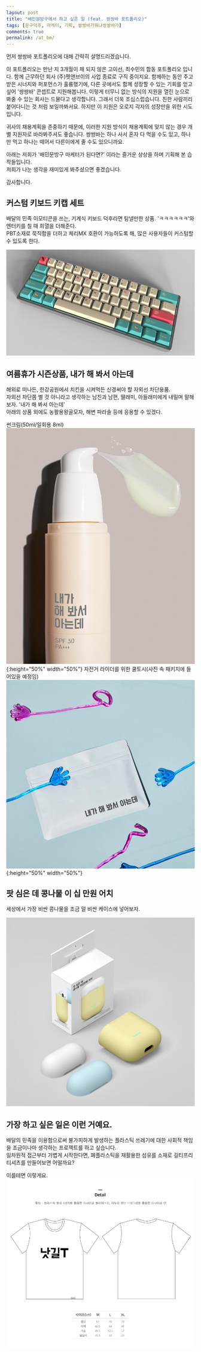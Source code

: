 ```yaml
---
layout: post
title: "배민문방구에서 하고 싶은 일 (feat. 쌍쌍바 포트폴리오)"
tags: [문구덕후, 마케터, 기획, 쌍쌍바가뭐냐쌍쌍바가]
comments: true
permalink: /at_bm/
---
```

먼저 쌍쌍바 포트폴리오에 대해 간략히 설명드리겠습니다.

이 포트폴리오는 만난 지 3개월이 채 되지 않은 고이선, 최수민의 합동 포트폴리오 입니다. 함께 근무하던 회사 (주)펫앤브이의 사업 종료로 구직 중이지요. 함께하는 동안 주고받은 시너지와 퍼포먼스가 훌륭했기에, 다른 곳에서도 함께 성장할 수 있는 기회를 얻고싶어 '쌍쌍바' 콘셉트로 지원해봅니다. 이렇게 터무니 없는 방식의 지원을 열린 눈으로 봐줄 수 있는 회사는 드물다고 생각합니다. 그래서 더욱 조심스럽습니다. 친한 사람끼리 붙어다니는 것 처럼 보일까봐서요. 하지만 이 지원은 오로지 각자의 성장만을 위한 시도입니다.

귀사의 채용계획을 존중하기 때문에, 이러한 지원 방식이 채용계획에 맞지 않는 경우 개별 지원자로 바라봐주셔도 좋습니다. 쌍쌍바는 하나 사서 혼자 다 먹을 수도 있고, 하나만 먹고 하나는 떼어서 다른이에게 줄 수도 있으니까요.

아래는 저희가 '배민문방구 마케터가 된다면?' 이라는 즐거운 상상을 하며 기획해 본 습작들입니다. <br/>
저희가 나눈 생각을 재미있게 봐주셨으면 좋겠습니다.

감사합니다.

## 커스텀 키보드 키캡 세트

배달의 민족 이모티콘을 쓰는, 기계식 키보드 덕후라면 탐낼만한 상품. 'ㅋㅋㅋㅋㅋㅋ'와 엔터키를 칠 때 희열을 더해준다.<br/>
PBT소재로 묵직함을 더하고 체리MX 호환이 가능하도록 해, 많은 사용자들이 커스텀할 수 있도록 한다.

![BM_Keycap](/images/BM_Keycap.png)


## 여름휴가 시즌상품, 내가 해 봐서 아는데
해외로 떠나든, 한강공원에서 치킨을 시켜먹든 신경써야 할 자외선 차단용품. <br/>
자외선 차단쯤 별 것 아니라고 생각하는 남친과 남편, 딸래미, 아들래미에게 내밀며 말해보자. '내가 해 봐서 아는데'<br/>
아래의 상품 외에도 농활용왕골모자, 해변 파라솔 등에 응용할 수 있겠다.

썬크림(50ml/일회용 8ml)
![haebwat](/images/haebwat.png){:height="50%" width="50%"}
자전거 라이더를 위한 쿨토시(사진 속 패키지에 들어있을 예정임)
![haebwat2](/images/haebwat2.png){:height="50%" width="50%"}

## 팟 심은 데 콩나물 이 십 만원 어치
세상에서 가장 비싼 콩나물을 조금 덜 비싼 케이스에 넣어보자. 

![콩나물](/images/congnamul.png)

## 가장 하고 싶은 일은 이런 거예요.
배달의 민족을 이용함으로써 불가피하게 발생하는 플라스틱 쓰레기에 대한 사회적 책임을 조금이나마 생각하는 프로젝트를 하고 싶습니다.<br/>
일차원적 접근부터 가볍게 시작한다면, 폐플라스틱을 재활용한 섬유를 소재로 길티프리 티셔츠를 만들어보면 어떨까요? 

이를테면 이렇게요.
![낫길T](https://raw.githubusercontent.com/surfingsloth/surfingsloth.github.io/master/images/notguilty.png)